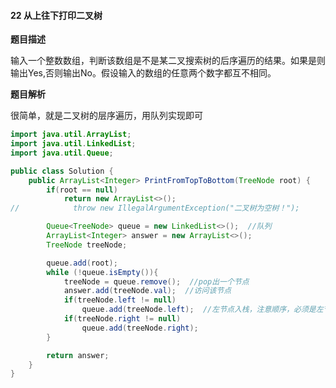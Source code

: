 #### 22 从上往下打印二叉树



**题目描述**

输入一个整数数组，判断该数组是不是某二叉搜索树的后序遍历的结果。如果是则输出Yes,否则输出No。假设输入的数组的任意两个数字都互不相同。



**题目解析**

很简单，就是二叉树的层序遍历，用队列实现即可



```java
import java.util.ArrayList;
import java.util.LinkedList;
import java.util.Queue;

public class Solution {
    public ArrayList<Integer> PrintFromTopToBottom(TreeNode root) {
        if(root == null)
            return new ArrayList<>();
//            throw new IllegalArgumentException("二叉树为空树！");

        Queue<TreeNode> queue = new LinkedList<>();  //队列
        ArrayList<Integer> answer = new ArrayList<>();
        TreeNode treeNode;

        queue.add(root);
        while (!queue.isEmpty()){
            treeNode = queue.remove();  //pop出一个节点
            answer.add(treeNode.val);  //访问该节点
            if(treeNode.left != null)
                queue.add(treeNode.left);  //左节点入栈，注意顺序，必须是左节点先进
            if(treeNode.right != null)
                queue.add(treeNode.right);
        }

        return answer;
    }
}
```

